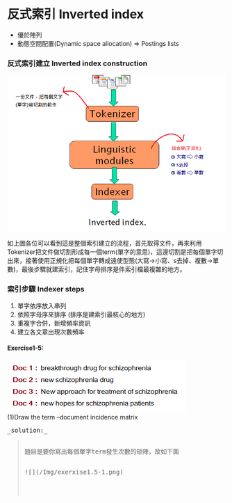 # 反式索引 Inverted index

* 優於陣列
* 動態空間配置\(Dynamic space allocation\) =&gt; Postings lists

### 反式索引建立 Inverted index construction

![](/Img/Image05.png)

如上圖各位可以看到這是整個索引建立的流程，首先取得文件，再來利用Tokenizer把文件做切割形成每一個term\(單字的意思\)，這邊切割是把每個單字切出來，接著使用正規化把每個單字轉成遠使型態\(大寫-&gt;小寫、s去掉、複數-&gt;單數\)，最後步驟就建索引，記住字母排序是件索引檔最複雜的地方。

### 索引步驟 Indexer steps

1. 單字依序放入串列
2. 依照字母序來排序 \(排序是建索引最核心的地方\)
3. 重複字合併，新增頻率資訊
4. 建立各文章出現次數頻率


#### Exercise1-5:

![](/Img/exerxise1.5.png)</br>
(1)Draw the term –document incidence matrix
<pre>_solution:_<blockquote>
題目是要你寫出每個單字term發生次數的矩陣，故如下圖<p>
![](/Img/exerxise1.5-1.png)
